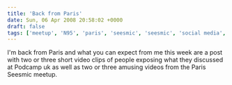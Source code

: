 ```yaml
---
title: 'Back from Paris'
date: Sun, 06 Apr 2008 20:58:02 +0000
draft: false
tags: ['meetup', 'N95', 'paris', 'seesmic', 'seesmic', 'social media', 'social networking', 'Videocamp']
---
```


I'm back from Paris and what you can expect from me this week are a post with two or three short video clips of people exposing what they discussed at Podcamp uk as well as two or three amusing videos from the Paris Seesmic meetup.